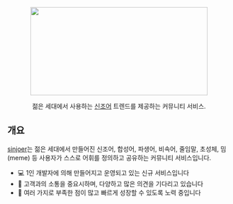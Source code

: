 <p align="center">
  <a href="https://www.sinjoer.com/" target="blank"><img src="https://user-images.githubusercontent.com/6092023/216758805-9afa8505-a9a3-40e2-b220-07430e28ca9e.png" width="400" height="200"></a>
</p>
 <p align="center">젊은 세대에서 사용하는 <a href="https://www.sinjoer.com/" target="_blank">신조어</a> 트렌드를 제공하는 커뮤니티 서비스.</p>


## 개요

[sinjoer](https://www.sinjoer.com/)는 젊은 세대에서 만들어진 신조어, 합성어, 파생어, 비속어, 줄임말, 초성체, 밈(meme) 등 사용자가 스스로 어휘를 정의하고 공유하는 커뮤니티 서비스입니다.

* 💻 1인 개발자에 의해 만들어지고 운영되고 있는 신규 서비스입니다
* 💬 고객과의 소통을 중요시하며, 다양하고 많은 의견을 기다리고 있습니다
* 🔨 여러 가지로 부족한 점이 많고 빠르게 성장할 수 있도록 노력 중입니다